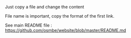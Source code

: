 Just copy a file and change the content

File name is important, copy the format of the first link.

See main README file : https://github.com/osmbe/website/blob/master/README.md
